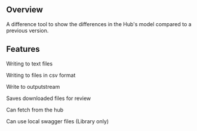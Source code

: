 ## Overview ##
A difference tool to show the differences in the Hub's model compared to a previous version.

## Features ##
  Writing to text files
  
  Writing to files in csv format
  
  Write to outputstream
  
  Saves downloaded files for review
  
  Can fetch from the hub 
  
  Can use local swagger files (Library only)

